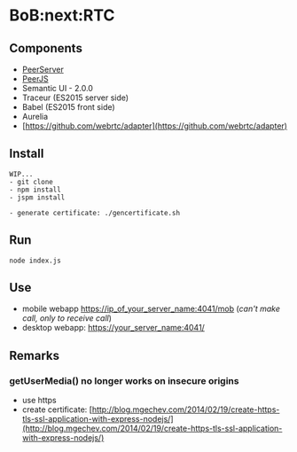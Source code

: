 # BoB:next:RTC



## Components

- [PeerServer](https://github.com/peers/peerjs-server)
- [PeerJS](http://peerjs.com)
- Semantic UI - 2.0.0
- Traceur (ES2015 server side)
- Babel (ES2015 front side)
- Aurelia
- [https://github.com/webrtc/adapter](https://github.com/webrtc/adapter)

## Install

    WIP...
    - git clone
    - npm install
    - jspm install

    - generate certificate: ./gencertificate.sh

## Run

    node index.js

## Use

- mobile webapp [https://ip_of_your_server_name:4041/mob](https://ip_of_your_server_name:4041/mob) (*can't make call, only to receive call*)
- desktop webapp: [https://your_server_name:4041/](https://your_server_name:4041/)

## Remarks

### getUserMedia() no longer works on insecure origins

- use https
- create certificate: [http://blog.mgechev.com/2014/02/19/create-https-tls-ssl-application-with-express-nodejs/](http://blog.mgechev.com/2014/02/19/create-https-tls-ssl-application-with-express-nodejs/)